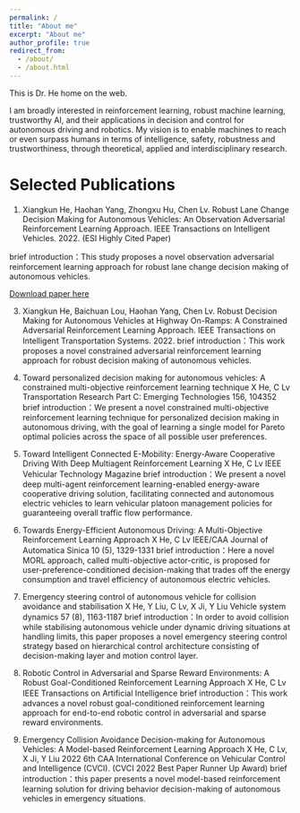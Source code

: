 ```yaml
---
permalink: /
title: "About me"
excerpt: "About me"
author_profile: true
redirect_from: 
  - /about/
  - /about.html
---
```


This is Dr. He home on the web.

I am broadly interested in reinforcement learning, robust machine learning, trustworthy AI, and their applications in decision and control for autonomous driving and robotics. My vision is to enable machines to reach or even surpass humans in terms of intelligence, safety, robustness and trustworthiness, through theoretical, applied and interdisciplinary research. 

Selected Publications
======
1. Xiangkun He, Haohan Yang, Zhongxu Hu, Chen Lv. Robust Lane Change Decision Making for Autonomous Vehicles: An Observation Adversarial Reinforcement Learning Approach. IEEE Transactions on Intelligent Vehicles. 2022. (ESI Highly Cited Paper)

brief introduction：This study proposes a novel observation adversarial reinforcement learning approach for robust lane change decision making of autonomous vehicles.

[Download paper here](http://xiangkunhe.github.io/files/paper1.pdf)

3. Xiangkun He, Baichuan Lou, Haohan Yang, Chen Lv. Robust Decision Making for Autonomous Vehicles at Highway On-Ramps: A Constrained Adversarial Reinforcement Learning Approach. IEEE Transactions on Intelligent Transportation Systems. 2022.
brief introduction：This work proposes a novel constrained adversarial reinforcement learning approach for robust decision making of autonomous vehicles. 

4. Toward personalized decision making for autonomous vehicles: A constrained multi-objective reinforcement learning technique
X He, C Lv
Transportation Research Part C: Emerging Technologies 156, 104352
brief introduction：We present a novel constrained multi-objective reinforcement learning technique for personalized decision making in autonomous driving, with the goal of learning a single model for Pareto optimal policies across the space of all possible user preferences. 

5. Toward Intelligent Connected E-Mobility: Energy-Aware Cooperative Driving With Deep Multiagent Reinforcement Learning
X He, C Lv
IEEE Vehicular Technology Magazine
brief introduction：We present a novel deep multi-agent reinforcement learning-enabled energy-aware cooperative driving solution, facilitating connected and autonomous electric vehicles to learn vehicular platoon management policies for guaranteeing overall traffic flow performance. 

6. Towards Energy-Efficient Autonomous Driving: A Multi-Objective Reinforcement Learning Approach
X He, C Lv
IEEE/CAA Journal of Automatica Sinica 10 (5), 1329-1331
brief introduction：Here a novel MORL approach, called multi-objective actor-critic, is proposed for user-preference-conditioned decision-making that trades off the energy consumption and travel efficiency of autonomous electric vehicles.

7. Emergency steering control of autonomous vehicle for collision avoidance and stabilisation
X He, Y Liu, C Lv, X Ji, Y Liu
Vehicle system dynamics 57 (8), 1163-1187
brief introduction：In order to avoid collision while stabilising autonomous vehicle under dynamic driving situations at handling limits, this paper proposes a novel emergency steering control strategy based on hierarchical control architecture consisting of decision-making layer and motion control layer.

8. Robotic Control in Adversarial and Sparse Reward Environments: A Robust Goal-Conditioned Reinforcement Learning Approach
X He, C Lv
IEEE Transactions on Artificial Intelligence
brief introduction：This work advances a novel robust goal-conditioned reinforcement learning approach for end-to-end robotic control in adversarial and sparse reward environments.

9. Emergency Collision Avoidance Decision-making for Autonomous Vehicles: A Model-based Reinforcement Learning Approach
X He, C Lv, X Ji, Y Liu
2022 6th CAA International Conference on Vehicular Control and Intelligence (CVCI). (CVCI 2022 Best Paper Runner Up Award)
brief introduction：this paper presents a novel model-based reinforcement learning solution for driving behavior decision-making of autonomous vehicles in emergency situations. 

